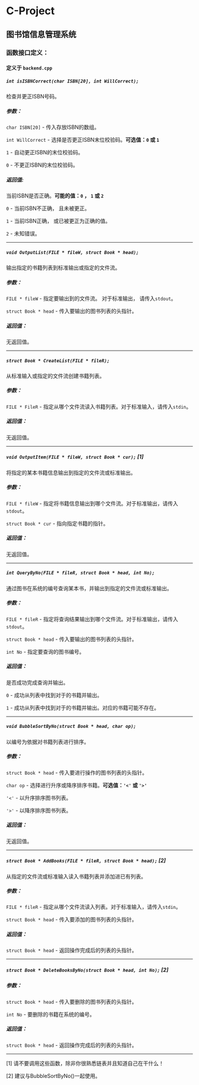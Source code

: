 # C-Project

## 图书馆信息管理系统

### 函数接口定义：

#### 定义于 `backend.cpp`

  
#####  `int isISBNCorrect(char ISBN[20], int WillCorrect);`

  检查并更正ISBN号码。
  
#####  参数：
  
  `char ISBN[20]` - 传入存放ISBN的数组。
  
  `int WillCorrect` - 选择是否更正ISBN末位校验码。**可选值：`0` 或 `1`**
  
  `1` - 自动更正ISBN的末位校验码。
  
  `0` - 不更正ISBN的末位校验码。
  
#####  返回值: 
  
  当前ISBN是否正确。**可能的值：`0` ， `1` 或 `2`**
  
  `0` - 当前ISBN不正确， 且未被更正。
  
  `1` - 当前ISBN正确， 或已被更正为正确的值。
  
  `2` - 未知错误。
  
  ---
  
#####  `void OutputList(FILE * fileW, struct Book * head);`
  
  输出指定的书籍列表到标准输出或指定的文件流。
  
#####  参数：
  
  `FILE * fileW` - 指定要输出到的文件流。 对于标准输出， 请传入`stdout`。
  
  `struct Book * head` - 传入要输出的图书列表的头指针。
  
#####  返回值：

  无返回值。
  
  ---
  
#####  `struct Book * CreateList(FILE * fileR);`
  
  从标准输入或指定的文件流创建书籍列表。
  
##### 参数：

  `FILE * FileR` - 指定从哪个文件流读入书籍列表。对于标准输入，请传入`stdin`。
  
#####  返回值：

  无返回值。
  
  ---
  
#####  `void OutputItem(FILE * fileW, struct Book * cur);` [1]
  
  将指定的某本书籍信息输出到指定的文件流或标准输出。
  
##### 参数：

  `FILE * fileW` - 指定将书籍信息输出到哪个文件流。对于标准输出，请传入`stdout`。
  
  `struct Book * cur` - 指向指定书籍的指针。
  
#####  返回值：

  无返回值。
  
  ---
  
#####  `int QueryByNo(FILE * fileR, struct Book * head, int No);`
  
  通过图书在系统的编号查询某本书，并输出到指定的文件流或标准输出。
  
##### 参数：  
  
  `FILE * fileR` - 指定将查询结果输出到哪个文件流。对于标准输出，请传入`stdout`。
  
  `struct Book * head` - 传入要输出的图书列表的头指针。
  
  `int No` - 指定要查询的图书编号。
  
##### 返回值：

  是否成功完成查询并输出。
  
  `0` - 成功从列表中找到对于的书籍并输出。
  
  `1` - 成功从列表中找到对于的书籍并输出。对应的书籍可能不存在。
  
  ---
  
#####  `void BubbleSortByNo(struct Book * head, char op);`
  
  以编号为依据对书籍列表进行排序。
  
##### 参数：

  `struct Book * head` - 传入要进行操作的图书列表的头指针。
  
  `char op` - 选择进行升序或降序排序书籍。**可选值：`'<'` 或 `'>'`**
  
  `'<'` - 以升序排序图书列表。
  
  `'>'` - 以降序排序图书列表。
  
##### 返回值：

  无返回值。
  
  ---
  
#####  `struct Book * AddBooks(FILE * fileR, struct Book * head);` [2]
  
  从指定的文件流或标准输入读入书籍列表并添加进已有列表。
  
##### 参数：

  `FILE * fileR` - 指定从哪个文件流读入列表。对于标准输入，请传入`stdin`。
  
  `struct Book * head` - 传入要添加的图书列表的头指针。
  
##### 返回值：

  `struct Book * head` - 返回操作完成后的列表的头指针。
  
  ---
  
#####  `struct Book * DeleteBooksByNo(struct Book * head, int No);` [2]
  
##### 参数：
  
  `struct Book * head` - 传入要删除的图书列表的头指针。
  
  `int No` - 要删除的书籍在系统的编号。
  
##### 返回值：

  `struct Book * head` - 返回操作完成后的列表的头指针。
  
  ---
  
  [1] 请不要调用这些函数，除非你很熟悉链表并且知道自己在干什么！
  
  [2] 建议与BubbleSortByNo()一起使用。